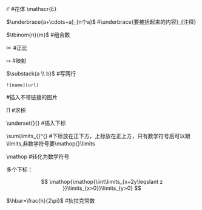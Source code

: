 $\mathscr{E}$ #花体 \mathscr{E} 

$\underbrace{a+\cdots+a}_{n个a}$ #\underbrace{要被括起来的内容}_{注释}

$\tbinom{n}{m}$ #组合数

$\propto$ #正比

$\mapsto$ #映射

$\substack{a \\ b}$ #写两行

```
![name](url)
```
 #插入不带链接的图片

 $\prod$ #求积

\underset{}{} #插入下标

\sum\limits_{}^{} #下标放在正下方，上标放在正上方，只有数学符号后可以跟\limits,非数学符号要\mathop{}\limits

\mathop #转化为数学符号

多个下标：

$$
\mathop{\mathop{\iint\limits_{x+2y\leqslant z }}\limits_{x>0}}\limits_{y>0}
$$

$\hbar=\frac{h}{2\pi}$ #狄拉克常数
